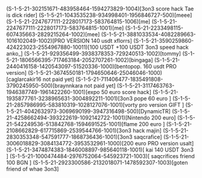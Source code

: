 (S-1-5-21-302151671-483958464-1594273829-1004)[3on3 score hack Tae is dick rider]
(S-1-5-21-1043535238-934998401-1956846727-500)[meee]
(S-1-5-21-2247677111-2228017173-583764815-1006)[me]
(S-1-5-21-2247677111-2228017173-583764815-1001)[me]
(S-1-5-21-2233498115-607435663-2829215264-1002)[mee]
(S-1-5-21-3881033534-4082289663-1016102049-1002)[PRO VERSION  140 usdt xflorrs]
(S-1-5-21-3590259860-424223023-2554967880-10011)[100 USDT +100 USDT  3on3 speed hack  anko_]
(S-1-5-21-929356499-3938378353-729240513-1002)[tommy]
(S-1-5-21-1806566395-717463184-2052707261-1002)[bingaga]
(S-1-5-21-2440416158-1420543097-51520336-1000)[bentopop. 160 usdt PRO version]
(S-1-5-21-3674550181-1794650646-25046046-1000)[caglarcakir16 not paid yet]
(S-1-5-21-711406477-1835491808-3790245950-500)[braynnkara not paid yet]
(S-1-5-21-3117463763-1946387749-1961422260-1001)[expo 50 euro score hack]
(S-1-5-21-1935877761-3238965631-3004892211-1001)[3on3 pope 60 euro ]
(S-1-5-21-2857986995-583810319-1028127076-1001)[vorty pro version  GIFT ]
(S-1-5-21-4042632973-3069690199-3947316498-500)[DynamicTR]
(S-1-5-21-4258662494-393222619-1092142722-1001)[Nintendo 200 euro]
(S-1-5-21-542249536-513842768-1594691525-1001)[flame 200 euro ]
(S-1-5-21-2108662829-617715869-2539544766-1001)[3on3 hack majin]
(S-1-5-21-2830353348-547591777-1868736436-1001)[3on3 saqcrafice]
(S-1-5-21-3006018829-3084134772-3953532961-1000)[200 euro PRO version usalt]
(S-1-5-21-3474874383-1846008897-985640118-1001)[ kai 140 USDT  3on3 ]
(S-1-5-21-1000474484-2976752064-545923721-1003)[ saqcrifices friend  100 BGN   ]
(S-1-5-21-2923300586-2132018071-1478592307-1003)[goten friend of whae  3on3]
